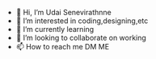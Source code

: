 - 👋 Hi, I’m Udai Senevirathnne
- 👀 I’m interested in coding,designing,etc
- 🌱 I’m currently learning 
- 💞️ I’m looking to collaborate on working 
- 📫 How to reach me DM ME

<!---
Udai-Senevirathne/Udai-Senevirathne is a ✨ special ✨ repository because its `README.md` (this file) appears on your GitHub profile.
You can click the Preview link to take a look at your changes.
--->
